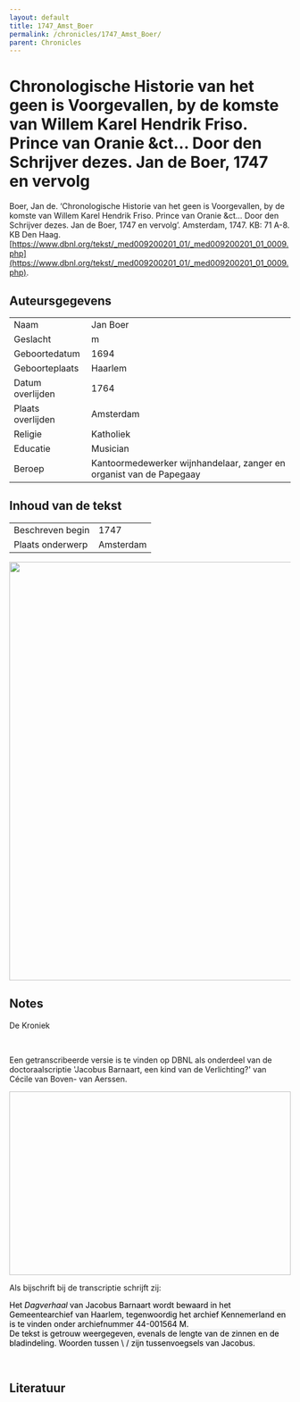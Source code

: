 ```yaml
---
layout: default
title: 1747_Amst_Boer
permalink: /chronicles/1747_Amst_Boer/
parent: Chronicles
--- 
```



# Chronologische Historie van het geen is Voorgevallen, by de komste van Willem Karel Hendrik Friso. Prince van Oranie &ct… Door den Schrijver dezes. Jan de Boer, 1747 en vervolg 

Boer, Jan de. ‘Chronologische Historie van het geen is Voorgevallen, by de komste van Willem Karel Hendrik Friso. Prince van Oranie &ct… Door den Schrijver dezes. Jan de Boer, 1747 en vervolg’. Amsterdam, 1747. KB: 71 A-8. KB Den Haag. [https://www.dbnl.org/tekst/_med009200201_01/_med009200201_01_0009.php](https://www.dbnl.org/tekst/_med009200201_01/_med009200201_01_0009.php). 

## Auteursgegevens 

| | | 
| --------------- | --------------- | 
| Naam | Jan Boer | 
| Geslacht | m | 
 | Geboortedatum | 1694 | 
| Geboorteplaats | Haarlem | 
| Datum overlijden | 1764 | 
| Plaats overlijden | Amsterdam | 
| Religie | Katholiek | 
| Educatie | Musician | 
| Beroep | Kantoormedewerker wijnhandelaar, zanger en organist van de Papegaay | 

## Inhoud van de tekst 

| | | 
| --------------- | --------------- | 
| Beschreven begin | 1747 | 
| Plaats onderwerp | Amsterdam | 

[<img src="..\..\barplots_chronicles\1747_Amst_Boer.jpg" width="750"/>](..\..\barplots_chronicles\1747_Amst_Boer.jpg) 

## Notes 

<div data-schema-version="8"><p>De Kroniek</p>
<p>&nbsp;</p>
<p>Een getranscribeerde versie is te vinden op DBNL als onderdeel van de doctoraalscriptie 'Jacobus Barnaart, een kind van de Verlichting?' van Cécile van Boven- van Aerssen.</p>
<p><img alt="" data-attachment-key="XMKBAG3I" width="606" height="329"></p>
<p>Als bijschrift bij de transcriptie schrijft zij:</p>
<p><span style="color: #000000"><span style="background-color: #f3f4f5">Het&nbsp;</span></span><em><span style="color: #000000"><span style="background-color: #f3f4f5">Dagverhaal</span></span></em><span style="color: #000000"><span style="background-color: #f3f4f5">&nbsp;van Jacobus Barnaart wordt bewaard in het Gemeentearchief van Haarlem, tegenwoordig het archief Kennemerland en is te vinden onder archiefnummer 44-001564 M.<br>De tekst is getrouw weergegeven, evenals de lengte van de zinnen en de bladindeling. Woorden tussen \ / zijn tussenvoegsels van Jacobus.</span></span></p>
<p>&nbsp;</p>
</div> 

## Literatuur 

